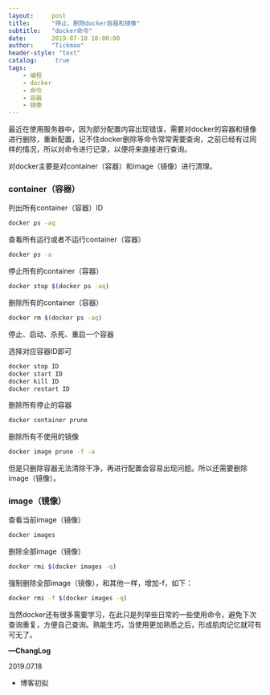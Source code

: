 ```yaml
---
layout:     post
title:      "停止、删除docker容器和镜像"
subtitle:   "docker命令"
date:       2019-07-18 10:00:00
author:     "Tickmao"
header-style: "text"
catalog:     true
tags:
    - 编程
    - docker
    - 命令
    - 容器
    - 镜像
---
```


最近在使用服务器中，因为部分配置内容出现错误，需要对docker的容器和镜像进行删除，重新配置，记不住docker删除等命令常常需要查询，之前已经有过同样的情况，所以对命令进行记录，以便将来直接进行查询。

对docker主要是对container（容器）和image（镜像）进行清理。

### container（容器）

列出所有container（容器）ID

```bash
docker ps -aq
```

查看所有运行或者不运行container（容器）

```bash
docker ps -a
```

停止所有的container（容器）

```bash
docker stop $(docker ps -aq)
```

删除所有的container（容器）

```bash
docker rm $(docker ps -aq)
```

停止、启动、杀死、重启一个容器

选择对应容器ID即可

```bash
docker stop ID
docker start ID
docker kill ID
docker restart ID
```

删除所有停止的容器

```bash
docker container prune
```

删除所有不使用的镜像

```bash
docker image prune -f -a
```

但是只删除容器无法清除干净，再进行配置会容易出现问题。所以还需要删除image（镜像）。

### image（镜像）

查看当前image（镜像）

```bash
docker images
```

删除全部image（镜像）

```bash
docker rmi $(docker images -q)
```

强制删除全部image（镜像），和其他一样，增加-f，如下：

```bash
docker rmi -f $(docker images -q)
```

当然docker还有很多需要学习，在此只是列举些日常的一些使用命令，避免下次查询重复，方便自己查询。熟能生巧，当使用更加熟悉之后，形成肌肉记忆就可有可无了。

**—ChangLog**

2019.07.18

- 博客初拟